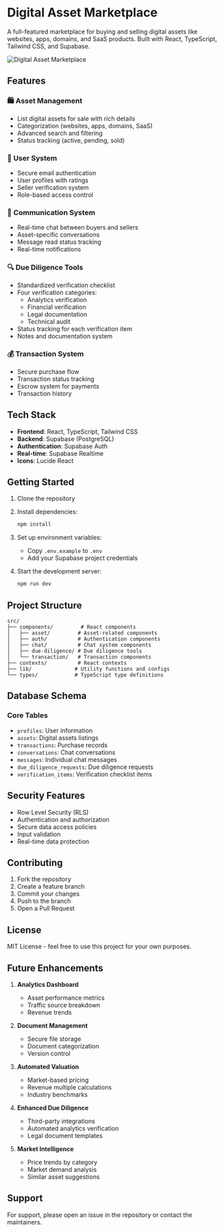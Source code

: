# Digital Asset Marketplace

A full-featured marketplace for buying and selling digital assets like websites, apps, domains, and SaaS products. Built with React, TypeScript, Tailwind CSS, and Supabase.

![Digital Asset Marketplace](https://images.unsplash.com/photo-1460925895917-afdab827c52f?auto=format&fit=crop&q=80&w=2426&ixlib=rb-4.0.3)

## Features

### 🛍️ Asset Management
- List digital assets for sale with rich details
- Categorization (websites, apps, domains, SaaS)
- Advanced search and filtering
- Status tracking (active, pending, sold)

### 👥 User System
- Secure email authentication
- User profiles with ratings
- Seller verification system
- Role-based access control

### 💬 Communication System
- Real-time chat between buyers and sellers
- Asset-specific conversations
- Message read status tracking
- Real-time notifications

### 🔍 Due Diligence Tools
- Standardized verification checklist
- Four verification categories:
  - Analytics verification
  - Financial verification
  - Legal documentation
  - Technical audit
- Status tracking for each verification item
- Notes and documentation system

### 💰 Transaction System
- Secure purchase flow
- Transaction status tracking
- Escrow system for payments
- Transaction history

## Tech Stack

- **Frontend**: React, TypeScript, Tailwind CSS
- **Backend**: Supabase (PostgreSQL)
- **Authentication**: Supabase Auth
- **Real-time**: Supabase Realtime
- **Icons**: Lucide React

## Getting Started

1. Clone the repository
2. Install dependencies:
   ```bash
   npm install
   ```
3. Set up environment variables:
   - Copy `.env.example` to `.env`
   - Add your Supabase project credentials

4. Start the development server:
   ```bash
   npm run dev
   ```

## Project Structure

```
src/
├── components/         # React components
│   ├── asset/         # Asset-related components
│   ├── auth/          # Authentication components
│   ├── chat/          # Chat system components
│   ├── due-diligence/ # Due diligence tools
│   └── transaction/   # Transaction components
├── contexts/          # React contexts
├── lib/              # Utility functions and configs
└── types/            # TypeScript type definitions
```

## Database Schema

### Core Tables
- `profiles`: User information
- `assets`: Digital assets listings
- `transactions`: Purchase records
- `conversations`: Chat conversations
- `messages`: Individual chat messages
- `due_diligence_requests`: Due diligence requests
- `verification_items`: Verification checklist items

## Security Features

- Row Level Security (RLS)
- Authentication and authorization
- Secure data access policies
- Input validation
- Real-time data protection

## Contributing

1. Fork the repository
2. Create a feature branch
3. Commit your changes
4. Push to the branch
5. Open a Pull Request

## License

MIT License - feel free to use this project for your own purposes.

## Future Enhancements

1. **Analytics Dashboard**
   - Asset performance metrics
   - Traffic source breakdown
   - Revenue trends

2. **Document Management**
   - Secure file storage
   - Document categorization
   - Version control

3. **Automated Valuation**
   - Market-based pricing
   - Revenue multiple calculations
   - Industry benchmarks

4. **Enhanced Due Diligence**
   - Third-party integrations
   - Automated analytics verification
   - Legal document templates

5. **Market Intelligence**
   - Price trends by category
   - Market demand analysis
   - Similar asset suggestions

## Support

For support, please open an issue in the repository or contact the maintainers.
